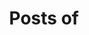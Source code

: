---
view: author
lang: en
title: Posts of
description: 
name: Guillermo Villarreal
nickname: MEMO-VZ
role: Mechanical Engineer
avatar: /autores/memo-vz.jpeg
created_at: 2020-10-12
social:
  - name: twitter
    url: https://twitter.com/memoovilla
  - name: site
    url: https://citmx.org/
meta:
  - property: og:image
    content: https://citmx.org/static/media/guillermo.c543f402.png
  - name: twitter:image
    content: https://citmx.org/static/media/guillermo.c543f402.png
---